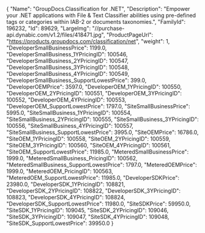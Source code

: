 {
    "Name": "GroupDocs.Classification for .NET",
    "Description": "Empower your .NET applications with File & Text Classifier abilities using pre-defined tags or categories within IAB-2 or documents taxonomies.",
    "FamilyId": 196232,
    "Id": 89629,
    "LargeImg": "//purchase-api.dynabic.com/v1.2/files/418471.jpg",
    "ProductPageUrl": "https://products.groupdocs.com/classification/net",
    "weight": 1,
    "DeveloperSmallBusinessPrice": 1199.0,
    "DeveloperSmallBusiness_1YPricingID": 100546,
    "DeveloperSmallBusiness_2YPricingID": 100547,
    "DeveloperSmallBusiness_3YPricingID": 100548,
    "DeveloperSmallBusiness_4YPricingID": 100549,
    "DeveloperSmallBusiness_SupportLowestPrice": 399.0,
    "DeveloperOEMPrice": 3597.0,
    "DeveloperOEM_1YPricingID": 100550,
    "DeveloperOEM_2YPricingID": 100551,
    "DeveloperOEM_3YPricingID": 100552,
    "DeveloperOEM_4YPricingID": 100553,
    "DeveloperOEM_SupportLowestPrice": 1797.0,
    "SiteSmallBusinessPrice": 5995.0,
    "SiteSmallBusiness_1YPricingID": 100554,
    "SiteSmallBusiness_2YPricingID": 100555,
    "SiteSmallBusiness_3YPricingID": 100556,
    "SiteSmallBusiness_4YPricingID": 100557,
    "SiteSmallBusiness_SupportLowestPrice": 3995.0,
    "SiteOEMPrice": 16786.0,
    "SiteOEM_1YPricingID": 100558,
    "SiteOEM_2YPricingID": 100559,
    "SiteOEM_3YPricingID": 100560,
    "SiteOEM_4YPricingID": 100561,
    "SiteOEM_SupportLowestPrice": 11985.0,
    "MeteredSmallBusinessPrice": 1999.0,
    "MeteredSmallBusiness_PricingID": 100562,
    "MeteredSmallBusiness_SupportLowestPrice": 1797.0,
    "MeteredOEMPrice": 1999.0,
    "MeteredOEM_PricingID": 100563,
    "MeteredOEM_SupportLowestPrice": 11985.0,
    "DeveloperSDKPrice": 23980.0,
    "DeveloperSDK_1YPricingID": 108821,
    "DeveloperSDK_2YPricingID": 108822,
    "DeveloperSDK_3YPricingID": 108823,
    "DeveloperSDK_4YPricingID": 108824,
    "DeveloperSDK_SupportLowestPrice": 11980.0,
    "SiteSDKPrice": 59950.0,
    "SiteSDK_1YPricingID": 109045,
    "SiteSDK_2YPricingID": 109046,
    "SiteSDK_3YPricingID": 109047,
    "SiteSDK_4YPricingID": 109048,
    "SiteSDK_SupportLowestPrice": 39950.0
}